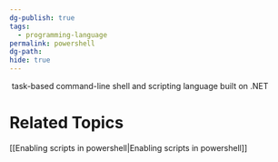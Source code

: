 ```yaml
---
dg-publish: true
tags:
  - programming-language
permalink: powershell
dg-path: 
hide: true
---
```

 task-based command-line shell and scripting language built on .NET

# Related Topics
[[Enabling scripts in powershell\|Enabling scripts in powershell]]